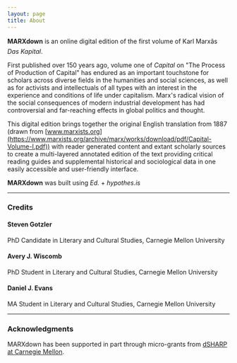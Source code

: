 ```yaml
---
layout: page
title: About
---
```


**MARXdown** is an online digital edition of the first volume of Karl Marxâs *Das Kapital*.


First published over 150 years ago, volume one of *Capital* on "The Process of Production of Capital" has endured as an important touchstone for scholars across diverse fields in the humanities and social sciences, as well as for activists and intellectuals of all types with an interest in the experience and conditions of life under capitalism. Marx's radical vision of the social consequences of modern industrial development has had controversial and far-reaching effects in global politics and thought.


This digital edition brings together the original English translation from 1887 (drawn from [www.marxists.org](https://www.marxists.org/archive/marx/works/download/pdf/Capital-Volume-I.pdf)) with reader generated content and extant scholarly sources to create a multi-layered annotated edition of the text providing critical reading guides and supplemental historical and sociological data in one easily accessible and user-friendly interface.

**MARXdown** was built using *Ed.* + *hypothes.is*

* * *

### Credits

#### Steven Gotzler

PhD Candidate in Literary and Cultural Studies,
Carnegie Mellon University

#### Avery J. Wiscomb

PhD Student in Literary and Cultural Studies,
Carnegie Mellon University


#### Daniel J. Evans

MA Student in Literary and Cultural Studies,
Carnegie Mellon University

* * *

### Acknowledgments

MARXdown has been supported in part through micro-grants from [dSHARP at Carnegie Mellon](http://dsharp.library.cmu.edu/).
